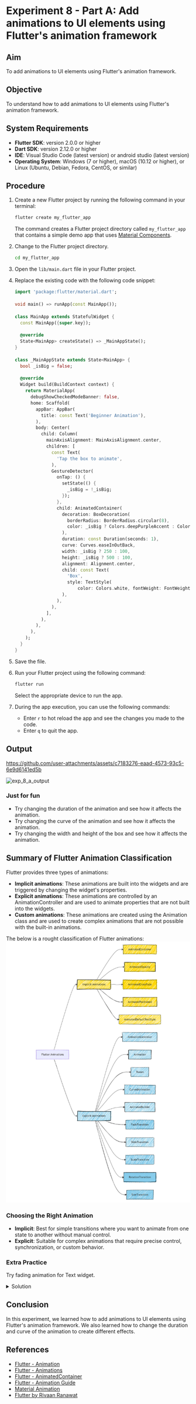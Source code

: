 # Experiment 8 - Part A: **Add animations to UI elements using Flutter's animation framework**

## Aim
To add animations to UI elements using Flutter's animation framework.
## Objective
To understand how to add animations to UI elements using Flutter's animation framework.

## System Requirements
- **Flutter SDK**: version 2.0.0 or higher
- **Dart SDK**: version 2.12.0 or higher
- **IDE**: Visual Studio Code (latest version) or android studio (latest version)
- **Operating System**: Windows (7 or higher), macOS (10.12 or higher), or Linux (Ubuntu, Debian, Fedora, CentOS, or similar)

## Procedure

1. Create a new Flutter project by running the following command in your terminal:
    ```cmd
    flutter create my_flutter_app
    ```
    The command creates a Flutter project directory called `my_flutter_app` that contains a simple demo app that uses [Material Components](https://m3.material.io/components).

2. Change to the Flutter project directory.
    ```cmd
    cd my_flutter_app
    ```
3. Open the `lib/main.dart` file in your Flutter project.

4. Replace the existing code with the following code snippet:
    ```dart
    import 'package:flutter/material.dart';

    void main() => runApp(const MainApp());

    class MainApp extends StatefulWidget {
      const MainApp({super.key});

      @override
      State<MainApp> createState() => _MainAppState();
    }

    class _MainAppState extends State<MainApp> {
      bool _isBig = false;

      @override
      Widget build(BuildContext context) {
        return MaterialApp(
          debugShowCheckedModeBanner: false,
          home: Scaffold(
            appBar: AppBar(
              title: const Text('Beginner Animation'),
            ),
            body: Center(
              child: Column(
                mainAxisAlignment: MainAxisAlignment.center,
                children: [
                  const Text(
                    'Tap the box to animate',
                  ),
                  GestureDetector(
                    onTap: () {
                      setState(() {
                        _isBig = !_isBig;
                      });
                    },
                    child: AnimatedContainer(
                      decoration: BoxDecoration(
                        borderRadius: BorderRadius.circular(8),
                        color: _isBig ? Colors.deepPurpleAccent : Colors.blueAccent,
                      ),
                      duration: const Duration(seconds: 1),
                      curve: Curves.easeInOutBack,
                      width: _isBig ? 250 : 100,
                      height: _isBig ? 500 : 100,
                      alignment: Alignment.center,
                      child: const Text(
                        'Box',
                        style: TextStyle(
                            color: Colors.white, fontWeight: FontWeight.bold),
                      ),
                    ),
                  ),
                ],
              ),
            ),
          ),
        );
      }
    }
    ```

5. Save the file.

6. Run your Flutter project using the following command:
    ```cmd
    flutter run
    ```
    Select the appropriate device to run the app.

7. During the app execution, you can use the following commands:
    - Enter `r` to hot reload the app and see the changes you made to the code.
    - Enter `q` to quit the app.


## Output

https://github.com/user-attachments/assets/c7183276-eaad-4573-93c5-6e9d6141ed5b



![exp_8_a_output]()

### Just for fun
- Try changing the duration of the animation and see how it affects the animation.
- Try changing the curve of the animation and see how it affects the animation.
- Try changing the width and height of the box and see how it affects the animation.

## Summary of Flutter Animation Classification
Flutter provides three types of animations:
- **Implicit animations**: These animations are built into the widgets and are triggered by changing the widget's properties.
- **Explicit animations**: These animations are controlled by an AnimationController and are used to animate properties that are not built into the widgets.
- **Custom animations**: These animations are created using the Animation class and are used to create complex animations that are not possible with the built-in animations.

The below is a rought classification of Flutter animations:
![Flutter Animation Classification](<Flutter Animations.jpg>)

### Choosing the Right Animation
- **Implicit**: Best for simple transitions where you want to animate from one state to another without manual control.
- **Explicit**: Suitable for complex animations that require precise control, synchronization, or custom behavior.

### Extra Practice
Try fading animation for Text widget.

<details>
  <summary>Solution</summary>

```dart
import 'package:flutter/material.dart';

void main() {
  runApp(const MainApp());
}

class MainApp extends StatelessWidget {
  const MainApp({super.key});

  @override
  Widget build(BuildContext context) {
    return const MaterialApp(
      home: Scaffold(
        body: Center(
          child: AnimatedText(),
        ),
      ),
    );
  }
}

class AnimatedText extends StatefulWidget {
  const AnimatedText({super.key});

  @override
  State<AnimatedText> createState() => _AnimatedTextState();
}

class _AnimatedTextState extends State<AnimatedText>
    with SingleTickerProviderStateMixin {
  late AnimationController _controller;
  late Animation<double> _animation;

  @override
  void initState() {
    super.initState();
    _controller = AnimationController(
      duration: const Duration(seconds: 2),
      vsync: this,
    )..repeat(reverse: true);
    _animation = CurvedAnimation(
      parent: _controller,
      curve: Curves.easeInOut,
    );
  }

  @override
  void dispose() {
    _controller.dispose();
    super.dispose();
  }

  @override
  Widget build(BuildContext context) {
    return FadeTransition(
      opacity: _animation,
      child: const Text(
        'I disapper and reappear!',
        style: TextStyle(
          fontSize: 24.0,
          fontWeight: FontWeight.bold,
        ),
      ),
    );
  }
}
```
</details>

## Conclusion
In this experiment, we learned how to add animations to UI elements using Flutter's animation framework. We also learned how to change the duration and curve of the animation to create different effects.

## References
- [Flutter - Animation](https://flutter.dev/docs/development/ui/animations)
- [Flutter - Animations](https://docs.flutter.dev/ui/animations)
- [Flutter - AnimatedContainer](https://api.flutter.dev/flutter/widgets/AnimatedContainer-class.html)
- [Flutter - Animation Guide](https://medium.com/flutter-community/flutter-animations-comprehensive-guide-cb93b246ca5d)
- [Material Animation](https://m3.material.io/styles/motion/overview)
- [Flutter by Rivaan Ranawat](https://youtu.be/pv4NhV86ZKg?si=8evWu0kzmpfPoyJk)
